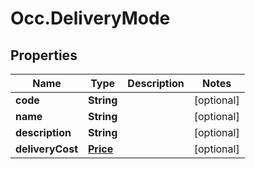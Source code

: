 # Occ.DeliveryMode

## Properties
Name | Type | Description | Notes
------------ | ------------- | ------------- | -------------
**code** | **String** |  | [optional] 
**name** | **String** |  | [optional] 
**description** | **String** |  | [optional] 
**deliveryCost** | [**Price**](Price.md) |  | [optional] 


